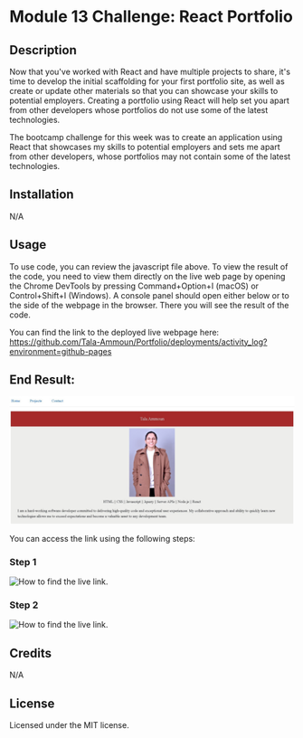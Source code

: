 # Module 13 Challenge: React Portfolio

## Description
 
Now that you've worked with React and have multiple projects to share, it's time to develop the initial scaffolding for your first portfolio site, as well as create or update other materials so that you can showcase your skills to potential employers. Creating a portfolio using React will help set you apart from other developers whose portfolios do not use some of the latest technologies.

The bootcamp challenge for this week was to create an application using React that showcases my skills to potential employers and sets me apart from other developers, whose portfolios may not contain some of the latest technologies.

## Installation

N/A

## Usage

To use code, you can review the javascript file above. To view the result of the code, you need to view them directly on the live web page by opening the Chrome DevTools by pressing Command+Option+I (macOS) or Control+Shift+I (Windows). A console panel should open either below or to the side of the webpage in the browser. There you will see the result of the code.

You can find the link to the deployed live webpage here: 
https://github.com/Tala-Ammoun/Portfolio/deployments/activity_log?environment=github-pages

## End Result:
![End Result](React1.jpg)


You can access the link using the following steps:

### Step 1
![How to find the live link.](assets/Screenshot1.jpg)


### Step 2
![How to find the live link.](assets/Screenshot2.jpg)

## Credits

N/A 

## License

Licensed under the MIT license.